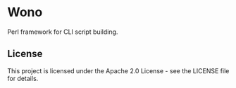 # Wono

Perl framework for CLI script building. 


## License

This project is licensed under the Apache 2.0 License - see the LICENSE file for details.

